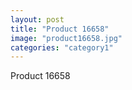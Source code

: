 ```yaml
---
layout: post
title: "Product 16658"
image: "product16658.jpg"
categories: "category1"
---
```

Product 16658
